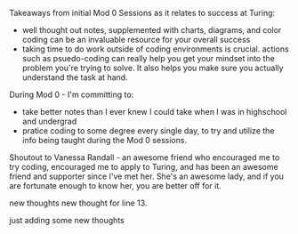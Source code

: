 Takeaways from initial Mod 0 Sessions as it relates to success at Turing:
* well thought out notes, supplemented with charts, diagrams, and color coding can be an invaluable resource for your overall success
* taking time to do work outside of coding environments is crucial. actions such as psuedo-coding can really help you get your mindset into the problem you're trying to solve. It also helps you make sure you actually understand the task at hand.

During Mod 0 - I'm committing to:
* take better notes than I ever knew I could take when I was in highschool and undergrad
* pratice coding to some degree every single day, to try and utilize the info being taught during the Mod 0 sessions.


Shoutout to Vanessa Randall - an awesome friend who encouraged me to try coding, encouraged me to apply to Turing, and has been an awesome friend and supporter since I've met her. She's an awesome lady, and if you are fortunate enough to know her, you are better off for it.

new thoughts
new thought for line 13.

just adding some new thoughts

